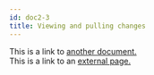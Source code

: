 ```yaml
---
id: doc2-3
title: Viewing and pulling changes
---
```


This is a link to [another document.](doc3.md)  
This is a link to an [external page.](http://www.example.com)
